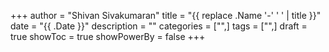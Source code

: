 +++
author = "Shivan Sivakumaran"
title = "{{ replace .Name '-' ' ' | title }}"
date = "{{ .Date }}"
description = ""
categories = ["",]
tags = ["",]
draft = true
showToc = true
showPowerBy = false
+++
